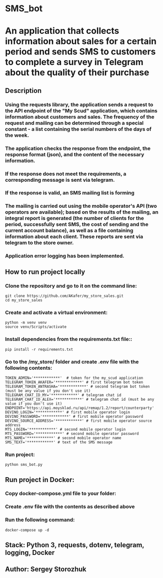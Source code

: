 # SMS_bot

# An application that collects information about sales for a certain period and sends SMS to customers to complete a survey in Telegram about the quality of their purchase

## Description

### Using the requests library, the application sends a request to the API endpoint of the "My Scud" application, which contains information about customers and sales. The frequency of the request and mailing can be determined through a special constant - a list containing the serial numbers of the days of the week.

### The application checks the response from the endpoint, the response format (json), and the content of the necessary information.

### If the response does not meet the requirements, a corresponding message is sent via telegram.

### If the response is valid, an SMS mailing list is forming

### The mailing is carried out using the mobile operator's API (two operators are available); based on the results of the mailing, an integral report is generated (the number of clients for the period, successfully sent SMS, the cost of sending and the current account balance), as well as a file containing information about each client. These reports are sent via telegram to the store owner.

### Application error logging has been implemented.

## How to run project locally

### Clone the repository and go to it on the command line:

```
git clone https://github.com/AKafer/my_store_sales.git
cd my_store_sales
```

### Create and activate a virtual environment:

```
python -m venv venv
source venv/Scripts/activate
```

### Install dependencies from the requirements.txt file::

```
pip install -r requirements.txt
```

### Go to the /my_store/ folder and create .env file with the following contents:

```
TOKEN_ADMIN='************'  # token for the my_scud application
TELEGRAM_TOKEN_AKAFER='************' # first telegram bot token
TELEGRAM_TOKEN_ANTRASHA='************' # second telegram bot token (must be any value if you don't use it)
TELEGRAM_CHAT_ID_MY='************' # telegram chat id
TELEGRAM_CHAT_ID_ALEX='************' # telegram chat id (must be any value if you don't use it)
ENDPOINT='https://api.moysklad.ru/api/remap/1.2/report/counterparty'
DEVINO_LOGIN='************' # first mobile operator login
DEVINO_PASSWORD='************' # first mobile operator password
DEVINO_SOURCE_ADDRESS='************' # first mobile operator source address
MTS_LOGIN='************' # second mobile operator login
MTS_PASSWORD='************' # second mobile operator password
MTS_NAME='************' # second mobile operator name
SMS_TEXT='************' # text of the SMS message
```

### Run project:

```
python sms_bot.py
```

## Run project in Docker:

### Copy docker-compose.yml file to your folder:

### Create .env file with the contents as described above

### Run the following command:

```
docker-compose up -d

```

## Stack: Python 3, requests, dotenv, telegram, logging, Docker

## Author: Sergey Storozhuk
